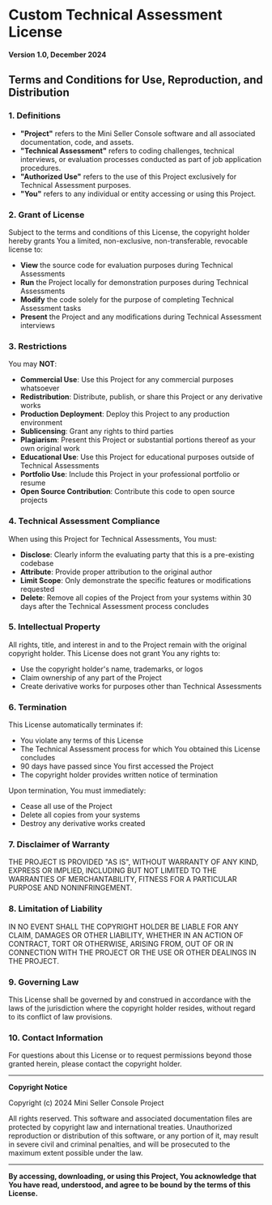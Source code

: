 # Custom Technical Assessment License

**Version 1.0, December 2024**

## Terms and Conditions for Use, Reproduction, and Distribution

### 1. Definitions

- **"Project"** refers to the Mini Seller Console software and all associated documentation, code, and assets.
- **"Technical Assessment"** refers to coding challenges, technical interviews, or evaluation processes conducted as part of job application procedures.
- **"Authorized Use"** refers to the use of this Project exclusively for Technical Assessment purposes.
- **"You"** refers to any individual or entity accessing or using this Project.

### 2. Grant of License

Subject to the terms and conditions of this License, the copyright holder hereby grants You a limited, non-exclusive, non-transferable, revocable license to:

- **View** the source code for evaluation purposes during Technical Assessments
- **Run** the Project locally for demonstration purposes during Technical Assessments
- **Modify** the code solely for the purpose of completing Technical Assessment tasks
- **Present** the Project and any modifications during Technical Assessment interviews

### 3. Restrictions

You may **NOT**:

- **Commercial Use**: Use this Project for any commercial purposes whatsoever
- **Redistribution**: Distribute, publish, or share this Project or any derivative works
- **Production Deployment**: Deploy this Project to any production environment
- **Sublicensing**: Grant any rights to third parties
- **Plagiarism**: Present this Project or substantial portions thereof as your own original work
- **Educational Use**: Use this Project for educational purposes outside of Technical Assessments
- **Portfolio Use**: Include this Project in your professional portfolio or resume
- **Open Source Contribution**: Contribute this code to open source projects

### 4. Technical Assessment Compliance

When using this Project for Technical Assessments, You must:

- **Disclose**: Clearly inform the evaluating party that this is a pre-existing codebase
- **Attribute**: Provide proper attribution to the original author
- **Limit Scope**: Only demonstrate the specific features or modifications requested
- **Delete**: Remove all copies of the Project from your systems within 30 days after the Technical Assessment process concludes

### 5. Intellectual Property

All rights, title, and interest in and to the Project remain with the original copyright holder. This License does not grant You any rights to:

- Use the copyright holder's name, trademarks, or logos
- Claim ownership of any part of the Project
- Create derivative works for purposes other than Technical Assessments

### 6. Termination

This License automatically terminates if:

- You violate any terms of this License
- The Technical Assessment process for which You obtained this License concludes
- 90 days have passed since You first accessed the Project
- The copyright holder provides written notice of termination

Upon termination, You must immediately:

- Cease all use of the Project
- Delete all copies from your systems
- Destroy any derivative works created

### 7. Disclaimer of Warranty

THE PROJECT IS PROVIDED "AS IS", WITHOUT WARRANTY OF ANY KIND, EXPRESS OR IMPLIED, INCLUDING BUT NOT LIMITED TO THE WARRANTIES OF MERCHANTABILITY, FITNESS FOR A PARTICULAR PURPOSE AND NONINFRINGEMENT.

### 8. Limitation of Liability

IN NO EVENT SHALL THE COPYRIGHT HOLDER BE LIABLE FOR ANY CLAIM, DAMAGES OR OTHER LIABILITY, WHETHER IN AN ACTION OF CONTRACT, TORT OR OTHERWISE, ARISING FROM, OUT OF OR IN CONNECTION WITH THE PROJECT OR THE USE OR OTHER DEALINGS IN THE PROJECT.

### 9. Governing Law

This License shall be governed by and construed in accordance with the laws of the jurisdiction where the copyright holder resides, without regard to its conflict of law provisions.

### 10. Contact Information

For questions about this License or to request permissions beyond those granted herein, please contact the copyright holder.

---

**Copyright Notice**

Copyright (c) 2024 Mini Seller Console Project

All rights reserved. This software and associated documentation files are protected by copyright law and international treaties. Unauthorized reproduction or distribution of this software, or any portion of it, may result in severe civil and criminal penalties, and will be prosecuted to the maximum extent possible under the law.

---

**By accessing, downloading, or using this Project, You acknowledge that You have read, understood, and agree to be bound by the terms of this License.**